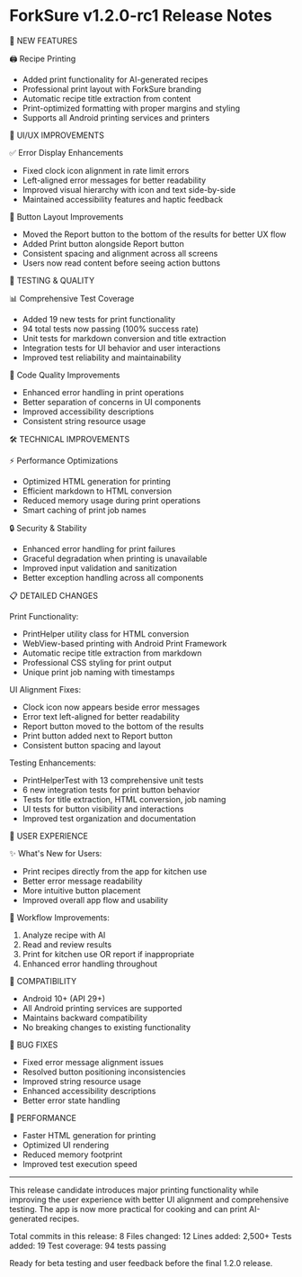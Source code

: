 ForkSure v1.2.0-rc1 Release Notes
=====================================

🎉 NEW FEATURES

🖨️ Recipe Printing
- Added print functionality for AI-generated recipes
- Professional print layout with ForkSure branding
- Automatic recipe title extraction from content
- Print-optimized formatting with proper margins and styling
- Supports all Android printing services and printers

📱 UI/UX IMPROVEMENTS

✅ Error Display Enhancements
- Fixed clock icon alignment in rate limit errors
- Left-aligned error messages for better readability
- Improved visual hierarchy with icon and text side-by-side
- Maintained accessibility features and haptic feedback

🎯 Button Layout Improvements
- Moved the Report button to the bottom of the results for better UX flow
- Added Print button alongside Report button
- Consistent spacing and alignment across all screens
- Users now read content before seeing action buttons

🧪 TESTING & QUALITY

📊 Comprehensive Test Coverage
- Added 19 new tests for print functionality
- 94 total tests now passing (100% success rate)
- Unit tests for markdown conversion and title extraction
- Integration tests for UI behavior and user interactions
- Improved test reliability and maintainability

🔧 Code Quality Improvements
- Enhanced error handling in print operations
- Better separation of concerns in UI components
- Improved accessibility descriptions
- Consistent string resource usage

🛠️ TECHNICAL IMPROVEMENTS

⚡ Performance Optimizations
- Optimized HTML generation for printing
- Efficient markdown to HTML conversion
- Reduced memory usage during print operations
- Smart caching of print job names

🔒 Security & Stability
- Enhanced error handling for print failures
- Graceful degradation when printing is unavailable
- Improved input validation and sanitization
- Better exception handling across all components

📋 DETAILED CHANGES

Print Functionality:
- PrintHelper utility class for HTML conversion
- WebView-based printing with Android Print Framework
- Automatic recipe title extraction from markdown
- Professional CSS styling for print output
- Unique print job naming with timestamps

UI Alignment Fixes:
- Clock icon now appears beside error messages
- Error text left-aligned for better readability
- Report button moved to the bottom of the results
- Print button added next to Report button
- Consistent button spacing and layout

Testing Enhancements:
- PrintHelperTest with 13 comprehensive unit tests
- 6 new integration tests for print button behavior
- Tests for title extraction, HTML conversion, job naming
- UI tests for button visibility and interactions
- Improved test organization and documentation

🎯 USER EXPERIENCE

✨ What's New for Users:
- Print recipes directly from the app for kitchen use
- Better error message readability
- More intuitive button placement
- Improved overall app flow and usability

🔄 Workflow Improvements:
1. Analyze recipe with AI
2. Read and review results
3. Print for kitchen use OR report if inappropriate
4. Enhanced error handling throughout

📱 COMPATIBILITY

- Android 10+ (API 29+)
- All Android printing services are supported
- Maintains backward compatibility
- No breaking changes to existing functionality

🐛 BUG FIXES

- Fixed error message alignment issues
- Resolved button positioning inconsistencies
- Improved string resource usage
- Enhanced accessibility descriptions
- Better error state handling

🚀 PERFORMANCE

- Faster HTML generation for printing
- Optimized UI rendering
- Reduced memory footprint
- Improved test execution speed

---

This release candidate introduces major printing functionality while improving the user experience with better UI alignment and comprehensive testing. The app is now more practical for cooking and can print AI-generated recipes.

Total commits in this release: 8
Files changed: 12
Lines added: 2,500+
Tests added: 19
Test coverage: 94 tests passing

Ready for beta testing and user feedback before the final 1.2.0 release. 